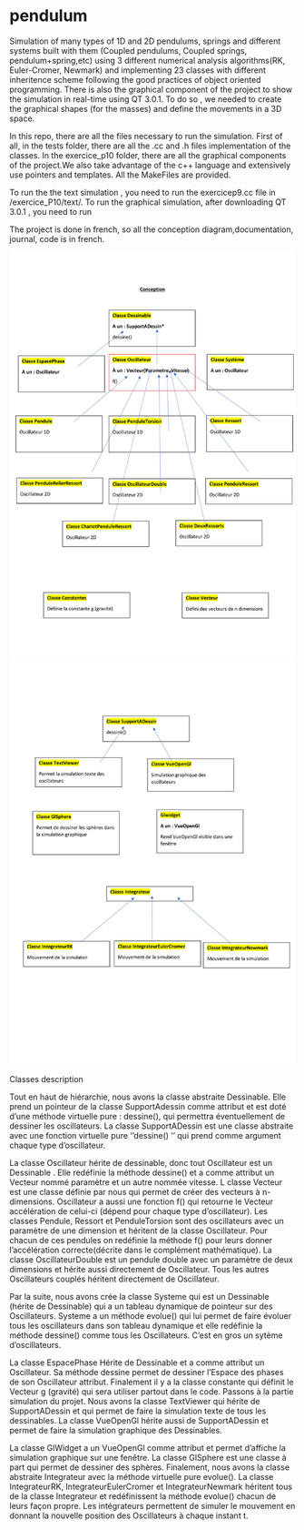 # pendulum
Simulation of many types of 1D and 2D pendulums, springs and different systems built with them (Coupled pendulums, Coupled springs, pendulum+spring,etc) using 3 different numerical analysis algorithms(RK, Euler-Cromer, Newmark) and implementing 23 classes with different inheritence scheme following the good practices of object oriented programming. There is also the graphical component of the project to show the simulation in real-time using QT 3.0.1. To do so , we needed to create the graphical shapes (for the masses) and define the movements in a 3D space.

In this repo, there are all the files necessary to run the simulation. First of all, in the tests folder, there are all the .cc and .h files implementation of the classes. In the exercice_p10 folder, there are all the graphical components of the project.We also take advantage of the c++ language and extensively use pointers and templates. All the MakeFiles are provided. 

To run the the text simulation , you need to run the exercicep9.cc file in /exercice_P10/text/.
To run the graphical simulation, after downloading QT 3.0.1 , you need to run 

The project is done in french, so all the conception diagram,documentation, journal, code is in french.


![Alt text](https://github.com/domzhaomathematics/pendulum/blob/master/images/CONCEPTION/CONCEPTION-1.png)
![Alt text](https://github.com/domzhaomathematics/pendulum/blob/master/images/CONCEPTION/CONCEPTION-2.png)

Classes description

Tout en haut de hiérarchie, nous avons la classe abstraite Dessinable. Elle prend un pointeur de la classe SupportAdessin comme attribut et est doté d’une méthode virtuelle pure : dessine(), qui permettra éventuellement de dessiner les oscillateurs. La classe SupportADessin est une classe abstraite avec une fonction virtuelle pure ‘’dessine() ‘’ qui prend comme argument chaque type d’oscillateur.

La classe Oscillateur hérite de dessinable, donc tout Oscillateur est un Dessinable . Elle redéfinie la méthode dessine() et a comme attribut un Vecteur nommé paramètre et un autre nommée vitesse. L classe Vecteur est une classe définie par nous qui permet de créer des vecteurs à n-dimensions. Oscillateur a aussi une fonction f() qui retourne le Vecteur accélération de celui-ci (dépend pour chaque type d’oscillateur).
Les classes Pendule, Ressort et PenduleTorsion sont des oscillateurs avec un paramètre de une dimension et héritent de la classe Oscillateur. Pour chacun de ces pendules on redéfinie la méthode f() pour leurs donner l’accélération correcte(décrite dans le complément mathématique). La classe OscillateurDouble est un pendule double avec un paramètre de deux dimensions et hérite aussi directement de Oscillateur. Tous les autres Oscillateurs couplés héritent directement de Oscillateur.

Par la suite, nous avons crée la classe Systeme qui est un Dessinable (hérite de Dessinable) qui a un tableau dynamique de pointeur sur des Oscillateurs. Systeme a un méthode evolue() qui lui permet de faire évoluer tous les oscillateurs dans son tableau dynamique et elle redéfinie la méthode dessine() comme tous les Oscillateurs. C’est en gros un sytème d’oscillateurs.

La classe EspacePhase Hérite de Dessinable et a comme attribut un Oscillateur. Sa méthode dessine permet de dessiner l’Espace des phases de son Oscillateur attribut.
Finalement il y a la classe constante qui définit le Vecteur g (gravité) qui sera utiliser partout dans le code.
Passons à la partie simulation du projet. Nous avons la classe TextViewer qui hérite de SupportADessin et qui permet de faire la simulation texte de tous les dessinables. La classe VueOpenGl hérite aussi de SupportADessin et permet de faire la simulation graphique des Dessinables.

La classe GlWidget a un VueOpenGl comme attribut et permet d’affiche la simulation graphique sur une fenêtre. La classe GlSphere est une classe à part qui permet de dessiner des sphères.
Finalement, nous avons la classe abstraite Integrateur avec la méthode virtuelle pure evolue(). La classe IntegrateurRK, IntegrateurEulerCromer et IntegrateurNewmark héritent tous de la classe Integrateur et redéfinissent la méthode evolue() chacun de leurs façon propre. Les intégrateurs permettent de simuler le mouvement en donnant la nouvelle position des Oscillateurs à chaque instant t.


